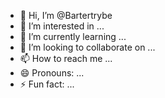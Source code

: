 - 👋 Hi, I’m @Bartertrybe
- 👀 I’m interested in ...
- 🌱 I’m currently learning ...
- 💞️ I’m looking to collaborate on ...
- 📫 How to reach me ...
- 😄 Pronouns: ...
- ⚡ Fun fact: ...

<!---
Bartertrybe/Bartertrybe is a ✨ special ✨ repository because its `README.md` (this file) appears on your GitHub profile.
You can click the Preview link to take a look at your changes.
--->
